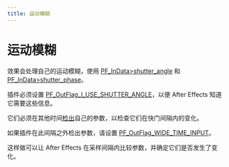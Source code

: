 ```yaml
---
title: 运动模糊
---
```

# 运动模糊

效果会处理自己的运动模糊，使用 [PF_InData>shutter_angle](../../effect-basics/PF_InData#pf_indata-members) 和 [PF_InData>shutter_phase](../../effect-basics/PF_InData#pf_indata-members)。

插件必须设置 [PF_OutFlag_I_USE_SHUTTER_ANGLE](../../effect-basics/PF_OutData#pf_outflags)，以便 After Effects 知道它需要这些信息。

它们必须在其他时间[检出](../interaction-callback-functions#interaction-callback-functions)自己的参数，以检查它们在快门间隔内的变化。

如果插件在此间隔之外检出参数，请设置 [PF_OutFlag_WIDE_TIME_INPUT](../../effect-basics/PF_OutData#pf_outflags)。

这样做可以让 After Effects 在采样间隔内比较参数，并确定它们是否发生了变化。

